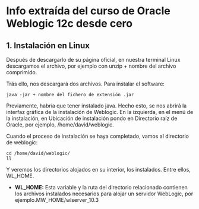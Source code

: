 # Info extraída del curso de Oracle Weblogic 12c desde cero

## 1. Instalación en Linux

Después de descargarlo de su página oficial, en nuestra terminal Linux descargamos el archivo, por ejemplo con unzip + nombre del archivo comprimido.

Trás ello, nos descargará dos archivos. Para instalar el software:

``` 
java -jar + nombre del fichero de extensión .jar 
```

Previamente, habría que tener instalado java. Hecho esto, se nos abrirá la interfaz gráfica de la instalación de Weblogic. En la izquierda, en el menú de la instalación, en Ubicación de instalación pondo en Directorio raíz de Oracle, por ejemplo, /home/david/weblogic.

Cuando el proceso de instalación se haya completado, vamos al directorio de weblogic:

``` 
cd /home/david/weblogic/
ll
```

Y veremos los directorios alojados en su interior, los instalados. Entre ellos, WL_HOME.

* **WL_HOME:** Esta variable y la ruta del directorio relacionado contienen los archivos instalados necesarios para alojar un servidor WebLogic, por ejemplo.MW_HOME/wlserver_10.3

